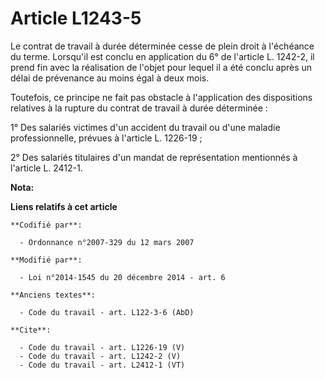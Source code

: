 # Article L1243-5

Le contrat de travail à durée déterminée cesse de plein droit à l'échéance du terme. Lorsqu'il est conclu en application du
6° de l'article L. 1242-2, il prend fin avec la réalisation de l'objet pour lequel il a été conclu après un délai de
prévenance au moins égal à deux mois. 

Toutefois, ce principe ne fait pas obstacle à l'application des dispositions relatives à la rupture du contrat de travail à
durée déterminée : 

1° Des salariés victimes d'un accident du travail ou d'une maladie professionnelle, prévues à l'article L. 1226-19 ; 

2° Des salariés titulaires d'un mandat de représentation mentionnés à l'article L. 2412-1.

**Nota:**



**Liens relatifs à cet article**

	**Codifié par**:

	  - Ordonnance n°2007-329 du 12 mars 2007

	**Modifié par**:

	  - Loi n°2014-1545 du 20 décembre 2014 - art. 6

	**Anciens textes**:

	  - Code du travail - art. L122-3-6 (AbD)

	**Cite**:

	  - Code du travail - art. L1226-19 (V)
	  - Code du travail - art. L1242-2 (V)
	  - Code du travail - art. L2412-1 (VT)
